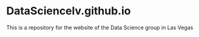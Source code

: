 DataSciencelv.github.io
=======================

This is a repository for the website of the Data Science group in Las Vegas
